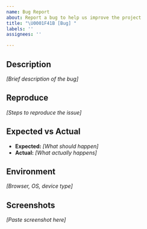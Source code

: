 ```yaml
---
name: Bug Report
about: Report a bug to help us improve the project
title: "\U0001F41B [Bug] "
labels: ''
assignees: ''

---
```


## Description
*[Brief description of the bug]*

## Reproduce
*[Steps to reproduce the issue]*

## Expected vs Actual
- **Expected:** *[What should happen]*
- **Actual:** *[What actually happens]*

## Environment
*[Browser, OS, device type]*

## Screenshots
*[Paste screenshot here]*
